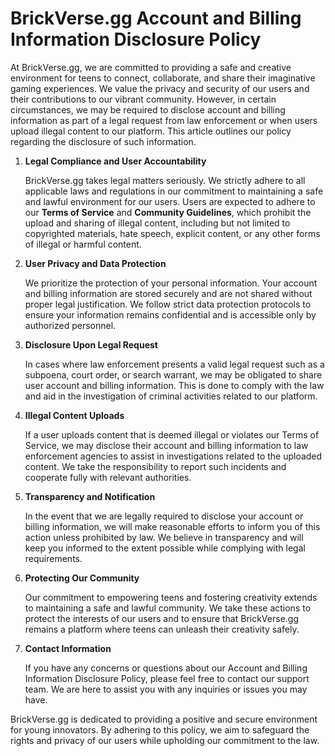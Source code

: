 # BrickVerse.gg Account and Billing Information Disclosure Policy

At BrickVerse.gg, we are committed to providing a safe and creative environment for teens to connect, collaborate, and share their imaginative gaming experiences. We value the privacy and security of our users and their contributions to our vibrant community. However, in certain circumstances, we may be required to disclose account and billing information as part of a legal request from law enforcement or when users upload illegal content to our platform. This article outlines our policy regarding the disclosure of such information.

1.  **Legal Compliance and User Accountability**

    BrickVerse.gg takes legal matters seriously. We strictly adhere to all applicable laws and regulations in our commitment to maintaining a safe and lawful environment for our users. Users are expected to adhere to our **Terms of Service** and **Community Guidelines**, which prohibit the upload and sharing of illegal content, including but not limited to copyrighted materials, hate speech, explicit content, or any other forms of illegal or harmful content.
2.  **User Privacy and Data Protection**

    We prioritize the protection of your personal information. Your account and billing information are stored securely and are not shared without proper legal justification. We follow strict data protection protocols to ensure your information remains confidential and is accessible only by authorized personnel.
3.  **Disclosure Upon Legal Request**

    In cases where law enforcement presents a valid legal request such as a subpoena, court order, or search warrant, we may be obligated to share user account and billing information. This is done to comply with the law and aid in the investigation of criminal activities related to our platform.
4.  **Illegal Content Uploads**

    If a user uploads content that is deemed illegal or violates our Terms of Service, we may disclose their account and billing information to law enforcement agencies to assist in investigations related to the uploaded content. We take the responsibility to report such incidents and cooperate fully with relevant authorities.
5.  **Transparency and Notification**

    In the event that we are legally required to disclose your account or billing information, we will make reasonable efforts to inform you of this action unless prohibited by law. We believe in transparency and will keep you informed to the extent possible while complying with legal requirements.
6.  **Protecting Our Community**

    Our commitment to empowering teens and fostering creativity extends to maintaining a safe and lawful community. We take these actions to protect the interests of our users and to ensure that BrickVerse.gg remains a platform where teens can unleash their creativity safely.
7.  **Contact Information**

    If you have any concerns or questions about our Account and Billing Information Disclosure Policy, please feel free to contact our support team. We are here to assist you with any inquiries or issues you may have.

BrickVerse.gg is dedicated to providing a positive and secure environment for young innovators. By adhering to this policy, we aim to safeguard the rights and privacy of our users while upholding our commitment to the law.
